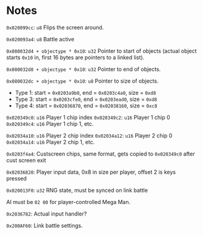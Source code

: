 # Notes

`0x020099cc`: `u8` Flips the screen around.

`0x020093a4`: `u8` Battle active

`0x080032d4 + objectype * 0x10`: `u32` Pointer to start of objects (actual object starts `0x10` in, first 16 bytes are pointers to a linked list).

`0x080032d8 + objectype * 0x10`: `u32` Pointer to end of objects.

`0x080032dc + objectype * 0x10`: `u8` Pointer to size of objects.

-   Type 1: start = `0x0203a9b0`, end = `0x0203c4a0`, size = `0xd8`
-   Type 3: start = `0x0203cfe0`, end = `0x0203ead0`, size = `0xd8`
-   Type 4: start = `0x02036870`, end = `0x02038160`, size = `0xc8`

`0x020349c0`: `u16` Player 1 chip index
`0x020349c2`: `u16` Player 1 chip 0
`0x020349c4`: `u16` Player 1 chip 1, etc.

`0x02034a10`: `u16` Player 2 chip index
`0x02034a12`: `u16` Player 2 chip 0
`0x02034a14`: `u16` Player 2 chip 1, etc.

`0x0203f4a4`: Custscreen chips, same format, gets copied to `0x020349c0` after cust screen exit

`0x02036820`: Player input data, 0x8 in size per player, offset 2 is keys pressed

`0x020013F0`: `u32` RNG state, must be synced on link battle

AI must be `02 00` for player-controlled Mega Man.

`0x2036782`: Actual input handler?

`0x200AF60`: Link battle settings.
